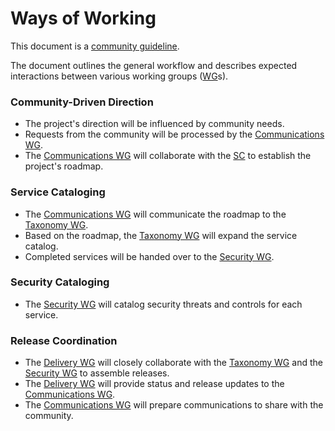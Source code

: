# Ways of Working

This document is a [community guideline].

The document outlines the general workflow and describes expected interactions between various working groups ([WG]s).

### Community-Driven Direction
   - The project's direction will be influenced by community needs.
   - Requests from the community will be processed by the [Communications WG].
   - The [Communications WG] will collaborate with the [SC] to establish the project's roadmap.

### Service Cataloging
   - The [Communications WG] will communicate the roadmap to the [Taxonomy WG].
   - Based on the roadmap, the [Taxonomy WG] will expand the service catalog.
   - Completed services will be handed over to the [Security WG].

### Security Cataloging
   - The [Security WG] will catalog security threats and controls for each service.

### Release Coordination
   - The [Delivery WG] will closely collaborate with the [Taxonomy WG] and the [Security WG] to assemble releases.
   - The [Delivery WG] will provide status and release updates to the [Communications WG].
   - The [Communications WG] will prepare communications to share with the community.

[community guideline]: <./README.md>
[SC]: <../community-groups.md#steering-committee>
[WG]: <../community-groups.md#working-groups>
[Communications WG]: <../working-groups/communications/charter.md>
[Community Structure WG]: <../working-groups/community-structure/charter.md>
[Delivery WG]: <../working-groups/delivery/charter.md>
[Security WG]: <../working-groups/security/charter.md>
[Taxonomy WG]: <../working-groups/taxonomy/charter.md>